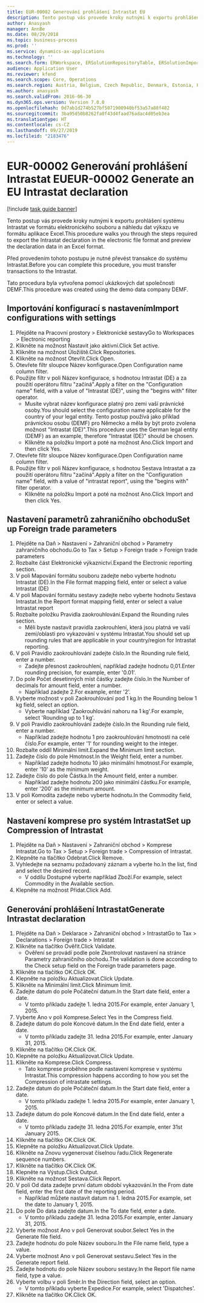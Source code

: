```yaml
---
title: EUR-00002 Generování prohlášení Intrastat EU
description: Tento postup vás provede kroky nutnými k exportu prohlášení systému Intrastat ve formátu elektronického souboru a náhledu dat výkazu ve formátu aplikace Excel.
author: Anasyash
manager: AnnBe
ms.date: 08/29/2018
ms.topic: business-process
ms.prod: ''
ms.service: dynamics-ax-applications
ms.technology: ''
ms.search.form: ERWorkspace, ERSolutionRepositoryTable, ERSolutionImport, IntrastatParameters, IntrastatCommodityLookup, IntrastatCompressParameters, Intrastat, SysQueryForm
audience: Application User
ms.reviewer: kfend
ms.search.scope: Core, Operations
ms.search.region: Austria, Belgium, Czech Republic, Denmark, Estonia, Finland, France, Germany, Hungary, Ireland, Italy, Latvia, Lithuania, Netherlands, Poland, Spain, Sweden, United Kingdom
ms.author: anasyash
ms.search.validFrom: 2016-06-30
ms.dyn365.ops.version: Version 7.0.0
ms.openlocfilehash: 0d7ab1d274b527bf5071900940bf53a57a88f482
ms.sourcegitcommit: 3ba95d50b8262fa0f43d4faad76adac4d05eb3ea
ms.translationtype: HT
ms.contentlocale: cs-CZ
ms.lasthandoff: 09/27/2019
ms.locfileid: "2183476"
---
```

# <a name="eur-00002-generate-an-eu-intrastat-declaration"></a><span data-ttu-id="9b803-103">EUR-00002 Generování prohlášení Intrastat EU</span><span class="sxs-lookup"><span data-stu-id="9b803-103">EUR-00002 Generate an EU Intrastat declaration</span></span>

[!include [task guide banner](../../includes/task-guide-banner.md)]

<span data-ttu-id="9b803-104">Tento postup vás provede kroky nutnými k exportu prohlášení systému Intrastat ve formátu elektronického souboru a náhledu dat výkazu ve formátu aplikace Excel.</span><span class="sxs-lookup"><span data-stu-id="9b803-104">This procedure walks you through the steps required to export the Intrastat declaration in the electronic file format and preview the declaration data in an Excel format.</span></span> 

<span data-ttu-id="9b803-105">Před provedením tohoto postupu je nutné převést transakce do systému Intrastat.</span><span class="sxs-lookup"><span data-stu-id="9b803-105">Before you can complete this procedure, you must transfer transactions to the Intrastat.</span></span> 

<span data-ttu-id="9b803-106">Tato procedura byla vytvořena pomocí ukázkových dat společnosti DEMF.</span><span class="sxs-lookup"><span data-stu-id="9b803-106">This procedure was created using the demo data company DEMF.</span></span>


## <a name="import-configurations-with-settings"></a><span data-ttu-id="9b803-107">Importování konfigurací s nastavením</span><span class="sxs-lookup"><span data-stu-id="9b803-107">Import configurations with settings</span></span>
1. <span data-ttu-id="9b803-108">Přejděte na Pracovní prostory > Elektronické sestavy</span><span class="sxs-lookup"><span data-stu-id="9b803-108">Go to Workspaces > Electronic reporting</span></span>
2. <span data-ttu-id="9b803-109">Klikněte na možnost Nastavit jako aktivní.</span><span class="sxs-lookup"><span data-stu-id="9b803-109">Click Set active.</span></span>
3. <span data-ttu-id="9b803-110">Klikněte na možnost Úložiště.</span><span class="sxs-lookup"><span data-stu-id="9b803-110">Click Repositories.</span></span>
4. <span data-ttu-id="9b803-111">Klikněte na možnost Otevřít.</span><span class="sxs-lookup"><span data-stu-id="9b803-111">Click Open.</span></span>
5. <span data-ttu-id="9b803-112">Otevřete filtr sloupce Název konfigurace.</span><span class="sxs-lookup"><span data-stu-id="9b803-112">Open Configuration name column filter.</span></span>
6. <span data-ttu-id="9b803-113">Použijte filtr v poli Název konfigurace, s hodnotou Intrastat (DE) a za použití operátoru filtru "začíná".</span><span class="sxs-lookup"><span data-stu-id="9b803-113">Apply a filter on the "Configuration name" field, with a value of "Intrastat (DE)", using the "begins with" filter operator.</span></span>
    * <span data-ttu-id="9b803-114">Musíte vybrat název konfigurace platný pro zemi vaší právnické osoby.</span><span class="sxs-lookup"><span data-stu-id="9b803-114">You should select the configuration name applicable for the country of your legal entity.</span></span> <span data-ttu-id="9b803-115">Tento postup používá jako příklad právnickou osobu (DEMF) pro Německo a měla by být proto zvolena možnost "Intrastat (DE)".</span><span class="sxs-lookup"><span data-stu-id="9b803-115">This procedure uses the German legal entity (DEMF) as an example, therefore "Intrastat (DE)" should be chosen.</span></span>  
    * <span data-ttu-id="9b803-116">Klikněte na položku Import a poté na možnost Ano.</span><span class="sxs-lookup"><span data-stu-id="9b803-116">Click Import and then click Yes.</span></span>  
7. <span data-ttu-id="9b803-117">Otevřete filtr sloupce Název konfigurace.</span><span class="sxs-lookup"><span data-stu-id="9b803-117">Open Configuration name column filter.</span></span>
8. <span data-ttu-id="9b803-118">Použijte filtr v poli Název konfigurace, s hodnotou Sestava Intrastat a za použití operátoru filtru "začíná".</span><span class="sxs-lookup"><span data-stu-id="9b803-118">Apply a filter on the "Configuration name" field, with a value of "intrastat report", using the "begins with" filter operator.</span></span>
    * <span data-ttu-id="9b803-119">Klikněte na položku Import a poté na možnost Ano.</span><span class="sxs-lookup"><span data-stu-id="9b803-119">Click Import and then click Yes.</span></span>  

## <a name="set-up-foreign-trade-parameters"></a><span data-ttu-id="9b803-120">Nastavení parametrů zahraničního obchodu</span><span class="sxs-lookup"><span data-stu-id="9b803-120">Set up Foreign trade parameters</span></span>
1. <span data-ttu-id="9b803-121">Přejděte na Daň > Nastavení > Zahraniční obchod > Parametry zahraničního obchodu.</span><span class="sxs-lookup"><span data-stu-id="9b803-121">Go to Tax > Setup > Foreign trade > Foreign trade parameters</span></span>
2. <span data-ttu-id="9b803-122">Rozbalte část Elektronické výkaznictví.</span><span class="sxs-lookup"><span data-stu-id="9b803-122">Expand the Electronic reporting section.</span></span>
3. <span data-ttu-id="9b803-123">V poli Mapování formátu souboru zadejte nebo vyberte hodnotu Intrastat (DE).</span><span class="sxs-lookup"><span data-stu-id="9b803-123">In the File format mapping field, enter or select a value Intrastat (DE)</span></span>
4. <span data-ttu-id="9b803-124">V poli Mapování formátu sestavy zadejte nebo vyberte hodnotu Sestava Intrastat.</span><span class="sxs-lookup"><span data-stu-id="9b803-124">In the Report format mapping field, enter or select a value Intrastat report</span></span>
5. <span data-ttu-id="9b803-125">Rozbalte položku Pravidla zaokrouhlování.</span><span class="sxs-lookup"><span data-stu-id="9b803-125">Expand the Rounding rules section.</span></span>
    * <span data-ttu-id="9b803-126">Měli byste nastavit pravidla zaokrouhlení, která jsou platná ve vaší zemi/oblasti pro vykazování v systému Intrastat.</span><span class="sxs-lookup"><span data-stu-id="9b803-126">You should set up rounding rules that are applicable in your country/region for Intrastat reporting.</span></span>  
6. <span data-ttu-id="9b803-127">V poli Pravidlo zaokrouhlování zadejte číslo.</span><span class="sxs-lookup"><span data-stu-id="9b803-127">In the Rounding rule field, enter a number.</span></span>
    * <span data-ttu-id="9b803-128">Zadejte přesnost zaokrouhlení, například zadejte hodnotu 0,01.</span><span class="sxs-lookup"><span data-stu-id="9b803-128">Enter rounding precision, for example, enter '0.01'.</span></span>  
7. <span data-ttu-id="9b803-129">Do pole Počet desetinných míst částky zadejte číslo.</span><span class="sxs-lookup"><span data-stu-id="9b803-129">In the Number of decimals for amount field, enter a number.</span></span>
    * <span data-ttu-id="9b803-130">Například zadejte 2.</span><span class="sxs-lookup"><span data-stu-id="9b803-130">For example, enter '2'.</span></span>  
8. <span data-ttu-id="9b803-131">Vyberte možnost v poli Zaokrouhlování pod 1 kg.</span><span class="sxs-lookup"><span data-stu-id="9b803-131">In the Rounding below 1 kg field, select an option.</span></span>
    * <span data-ttu-id="9b803-132">Vyberte například 'Zaokrouhlování nahoru na 1 kg'.</span><span class="sxs-lookup"><span data-stu-id="9b803-132">For example, select 'Rounding up to 1 kg'.</span></span>  
9. <span data-ttu-id="9b803-133">V poli Pravidlo zaokrouhlování zadejte číslo.</span><span class="sxs-lookup"><span data-stu-id="9b803-133">In the Rounding rule field, enter a number.</span></span>
    * <span data-ttu-id="9b803-134">Například zadejte hodnotu 1 pro zaokrouhlování hmotnosti na celé číslo.</span><span class="sxs-lookup"><span data-stu-id="9b803-134">For example, enter '1' for rounding weight to the integer.</span></span>  
10. <span data-ttu-id="9b803-135">Rozbalte oddíl Minimální limit.</span><span class="sxs-lookup"><span data-stu-id="9b803-135">Expand the Minimum limit section.</span></span>
11. <span data-ttu-id="9b803-136">Zadejte číslo do pole Hmotnost.</span><span class="sxs-lookup"><span data-stu-id="9b803-136">In the Weight field, enter a number.</span></span>
    * <span data-ttu-id="9b803-137">Například zadejte hodnotu 10 jako minimální hmotnost.</span><span class="sxs-lookup"><span data-stu-id="9b803-137">For example, enter '10' as the minimum weight.</span></span>  
12. <span data-ttu-id="9b803-138">Zadejte číslo do pole Částka.</span><span class="sxs-lookup"><span data-stu-id="9b803-138">In the Amount field, enter a number.</span></span>
    * <span data-ttu-id="9b803-139">Například zadejte hodnotu 200 jako minimální částku.</span><span class="sxs-lookup"><span data-stu-id="9b803-139">For example, enter '200' as the minimum amount.</span></span>  
13. <span data-ttu-id="9b803-140">V poli Komodita zadejte nebo vyberte hodnotu.</span><span class="sxs-lookup"><span data-stu-id="9b803-140">In the Commodity field, enter or select a value.</span></span>

## <a name="set-up-compression-of-intrastat"></a><span data-ttu-id="9b803-141">Nastavení komprese pro systém Intrastat</span><span class="sxs-lookup"><span data-stu-id="9b803-141">Set up Compression of Intrastat</span></span>
1. <span data-ttu-id="9b803-142">Přejděte na Daň > Nastavení > Zahraniční obchod > Komprese Intrastat.</span><span class="sxs-lookup"><span data-stu-id="9b803-142">Go to Tax > Setup > Foreign trade > Compression of Intrastat.</span></span>
2. <span data-ttu-id="9b803-143">Klepněte na tlačítko Odebrat.</span><span class="sxs-lookup"><span data-stu-id="9b803-143">Click Remove.</span></span>
3. <span data-ttu-id="9b803-144">Vyhledejte na seznamu požadovaný záznam a vyberte ho.</span><span class="sxs-lookup"><span data-stu-id="9b803-144">In the list, find and select the desired record.</span></span>
    * <span data-ttu-id="9b803-145">V oddílu Dostupné vyberte například Zboží.</span><span class="sxs-lookup"><span data-stu-id="9b803-145">For example, select Commodity in the Available section.</span></span>  
4. <span data-ttu-id="9b803-146">Klepněte na možnost Přidat.</span><span class="sxs-lookup"><span data-stu-id="9b803-146">Click Add.</span></span>

## <a name="generate-intrastat-declaration"></a><span data-ttu-id="9b803-147">Generování prohlášení Intrastat</span><span class="sxs-lookup"><span data-stu-id="9b803-147">Generate Intrastat declaration</span></span>
1. <span data-ttu-id="9b803-148">Přejděte na Daň > Deklarace > Zahraniční obchod > Intrastat</span><span class="sxs-lookup"><span data-stu-id="9b803-148">Go to Tax > Declarations > Foreign trade > Intrastat</span></span>
2. <span data-ttu-id="9b803-149">Klikněte na tlačítko Ověřit.</span><span class="sxs-lookup"><span data-stu-id="9b803-149">Click Validate.</span></span>
    * <span data-ttu-id="9b803-150">Ověření se provádí podle pole Zkontrolovat nastavení na stránce Parametry zahraničního obchodu.</span><span class="sxs-lookup"><span data-stu-id="9b803-150">The validation is done according to the Check setup field on the Foreign trade parameters page.</span></span>  
3. <span data-ttu-id="9b803-151">Klikněte na tlačítko OK.</span><span class="sxs-lookup"><span data-stu-id="9b803-151">Click OK.</span></span>
4. <span data-ttu-id="9b803-152">Klepněte na položku Aktualizovat.</span><span class="sxs-lookup"><span data-stu-id="9b803-152">Click Update.</span></span>
5. <span data-ttu-id="9b803-153">Klikněte na Minimální limit.</span><span class="sxs-lookup"><span data-stu-id="9b803-153">Click Minimum limit.</span></span>
6. <span data-ttu-id="9b803-154">Zadejte datum do pole Počáteční datum.</span><span class="sxs-lookup"><span data-stu-id="9b803-154">In the Start date field, enter a date.</span></span>
    * <span data-ttu-id="9b803-155">V tomto příkladu zadejte 1. ledna 2015.</span><span class="sxs-lookup"><span data-stu-id="9b803-155">For example, enter January 1, 2015.</span></span>  
7. <span data-ttu-id="9b803-156">Vyberte Ano v poli Komprese.</span><span class="sxs-lookup"><span data-stu-id="9b803-156">Select Yes in the Compress field.</span></span>
8. <span data-ttu-id="9b803-157">Zadejte datum do pole Koncové datum.</span><span class="sxs-lookup"><span data-stu-id="9b803-157">In the End date field, enter a date.</span></span>
    * <span data-ttu-id="9b803-158">V tomto příkladu zadejte 31. ledna 2015.</span><span class="sxs-lookup"><span data-stu-id="9b803-158">For example, enter January 31, 2015.</span></span>  
9. <span data-ttu-id="9b803-159">Klikněte na tlačítko OK.</span><span class="sxs-lookup"><span data-stu-id="9b803-159">Click OK.</span></span>
10. <span data-ttu-id="9b803-160">Klepněte na položku Aktualizovat.</span><span class="sxs-lookup"><span data-stu-id="9b803-160">Click Update.</span></span>
11. <span data-ttu-id="9b803-161">Klikněte na Komprese.</span><span class="sxs-lookup"><span data-stu-id="9b803-161">Click Compress.</span></span>
    * <span data-ttu-id="9b803-162">Tato komprese proběhne podle nastavení komprese v systému Intrastat.</span><span class="sxs-lookup"><span data-stu-id="9b803-162">This compression happens according to how you set the Compression of intrastate settings.</span></span>  
12. <span data-ttu-id="9b803-163">Zadejte datum do pole Počáteční datum.</span><span class="sxs-lookup"><span data-stu-id="9b803-163">In the Start date field, enter a date.</span></span>
    * <span data-ttu-id="9b803-164">V tomto příkladu zadejte 1. ledna 2015.</span><span class="sxs-lookup"><span data-stu-id="9b803-164">For example, enter January 1, 2015.</span></span>  
13. <span data-ttu-id="9b803-165">Zadejte datum do pole Koncové datum.</span><span class="sxs-lookup"><span data-stu-id="9b803-165">In the End date field, enter a date.</span></span>
    * <span data-ttu-id="9b803-166">V tomto příkladu zadejte 31. ledna 2015.</span><span class="sxs-lookup"><span data-stu-id="9b803-166">For example, enter 31st January 2015.</span></span>  
14. <span data-ttu-id="9b803-167">Klikněte na tlačítko OK.</span><span class="sxs-lookup"><span data-stu-id="9b803-167">Click OK.</span></span>
15. <span data-ttu-id="9b803-168">Klepněte na položku Aktualizovat.</span><span class="sxs-lookup"><span data-stu-id="9b803-168">Click Update.</span></span>
16. <span data-ttu-id="9b803-169">Klikněte na Znovu vygenerovat číselnou řadu.</span><span class="sxs-lookup"><span data-stu-id="9b803-169">Click Regenerate sequence numbers.</span></span>
17. <span data-ttu-id="9b803-170">Klikněte na tlačítko OK.</span><span class="sxs-lookup"><span data-stu-id="9b803-170">Click OK.</span></span>
18. <span data-ttu-id="9b803-171">Klepněte na Výstup.</span><span class="sxs-lookup"><span data-stu-id="9b803-171">Click Output.</span></span>
19. <span data-ttu-id="9b803-172">Klikněte na možnost Sestava.</span><span class="sxs-lookup"><span data-stu-id="9b803-172">Click Report.</span></span>
20. <span data-ttu-id="9b803-173">V poli Od data zadejte první datum období vykazování.</span><span class="sxs-lookup"><span data-stu-id="9b803-173">In the From date field, enter the first date of the reporting period.</span></span>
    * <span data-ttu-id="9b803-174">Například můžete nastavit datum na 1. ledna 2015.</span><span class="sxs-lookup"><span data-stu-id="9b803-174">For example, set the date to January 1, 2015.</span></span>  
21. <span data-ttu-id="9b803-175">Do pole Do data zadejte datum.</span><span class="sxs-lookup"><span data-stu-id="9b803-175">In the To date field, enter a date.</span></span>
    * <span data-ttu-id="9b803-176">V tomto příkladu zadejte 31. ledna 2015.</span><span class="sxs-lookup"><span data-stu-id="9b803-176">For example, enter January 31, 2015.</span></span>  
22. <span data-ttu-id="9b803-177">Vyberte možnost Ano v poli Generovat soubor.</span><span class="sxs-lookup"><span data-stu-id="9b803-177">Select Yes in the Generate file field.</span></span>
23. <span data-ttu-id="9b803-178">Zadejte hodnotu do pole Název souboru.</span><span class="sxs-lookup"><span data-stu-id="9b803-178">In the File name field, type a value.</span></span>
24. <span data-ttu-id="9b803-179">Vyberte možnost Ano v poli Generovat sestavu.</span><span class="sxs-lookup"><span data-stu-id="9b803-179">Select Yes in the Generate report field.</span></span>
25. <span data-ttu-id="9b803-180">Zadejte hodnotu do pole Název souboru sestavy.</span><span class="sxs-lookup"><span data-stu-id="9b803-180">In the Report file name field, type a value.</span></span>
26. <span data-ttu-id="9b803-181">Vyberte volbu v poli Směr.</span><span class="sxs-lookup"><span data-stu-id="9b803-181">In the Direction field, select an option.</span></span>
    * <span data-ttu-id="9b803-182">V tomto příkladu vyberte Expedice.</span><span class="sxs-lookup"><span data-stu-id="9b803-182">For example, select 'Dispatches'.</span></span>  
27. <span data-ttu-id="9b803-183">Klikněte na tlačítko OK.</span><span class="sxs-lookup"><span data-stu-id="9b803-183">Click OK.</span></span>

